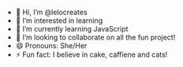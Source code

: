 - 👋 Hi, I’m @lelocreates
- 👀 I’m interested in learning
- 🌱 I’m currently learning JavaScript
- 💞️ I’m looking to collaborate on all the fun project!
- 😄 Pronouns: She/Her
- ⚡ Fun fact: I believe in cake, caffiene and cats! 

<!---
lelocreates/lelocreates is a ✨ special ✨ repository because its `README.md` (this file) appears on your GitHub profile.
You can click the Preview link to take a look at your changes.
--->

